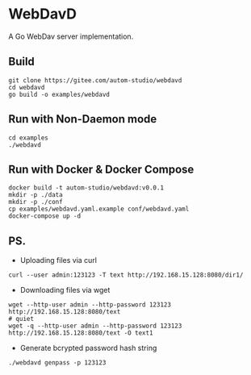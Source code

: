 # WebDavD

A Go WebDav server implementation.

## Build

```
git clone https://gitee.com/autom-studio/webdavd
cd webdavd
go build -o examples/webdavd
```

## Run with Non-Daemon mode

```
cd examples
./webdavd
```

## Run with Docker & Docker Compose

```
docker build -t autom-studio/webdavd:v0.0.1
mkdir -p ./data
mkdir -p ./conf
cp examples/webdavd.yaml.example conf/webdavd.yaml
docker-compose up -d
```

## PS.

+ Uploading files via curl

```
curl --user admin:123123 -T text http://192.168.15.128:8080/dir1/
```

+ Downloading files via wget

```
wget --http-user admin --http-password 123123 http://192.168.15.128:8080/text
# quiet
wget -q --http-user admin --http-password 123123 http://192.168.15.128:8080/text -O text1
```

+ Generate bcrypted password hash string

```
./webdavd genpass -p 123123
```
